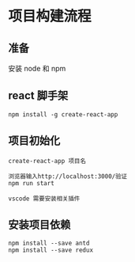 # 项目构建流程

## 准备

安装 node 和 npm

## react 脚手架

```
npm install -g create-react-app
```

## 项目初始化

```
create-react-app 项目名
```

```
浏览器输入http://localhost:3000/验证
npm run start
```

```
vscode 需要安装相关插件
```

## 安装项目依赖

```
npm install --save antd
npm install --save redux

```

